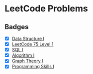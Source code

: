 # LeetCode Problems

## Badges

- [x] [Data Structure I](https://github.com/gebarb/leetcode/blob/master/badges/DS_I.png)
- [x] [LeetCode 75 Level 1](https://github.com/gebarb/leetcode/blob/master/badges/LC_75.gif)
- [x] [SQL I](https://github.com/gebarb/leetcode/blob/master/badges/SQL_I.gif)
- [x] [Algorithm I](https://github.com/gebarb/leetcode/blob/master/badges/Algorithm_I.png)
- [x] [Graph Theory I](https://github.com/gebarb/leetcode/blob/master/badges/GT_I.gif)
- [x] [Programming Skills I](https://github.com/gebarb/leetcode/blob/master/badges/PS_I.gif)
